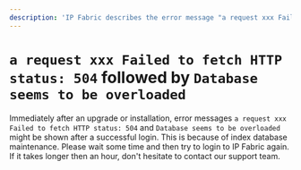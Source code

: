 ```yaml
---
description: 'IP Fabric describes the error message "a request xxx Failed to fetch HTTP status: 504" and "Database seems to be overloaded" that may occur and how to fix it.'
---
```


# `a request xxx Failed to fetch HTTP status: 504` followed by `Database seems to be overloaded`

Immediately after an upgrade or installation, error messages `a request xxx Failed to fetch HTTP status: 504` and `Database seems to be overloaded` might be shown after a successful login. This is because of
index database maintenance. Please wait some time and then try to login
to IP Fabric again. If it takes longer then an hour, don't hesitate to
contact our support team.
